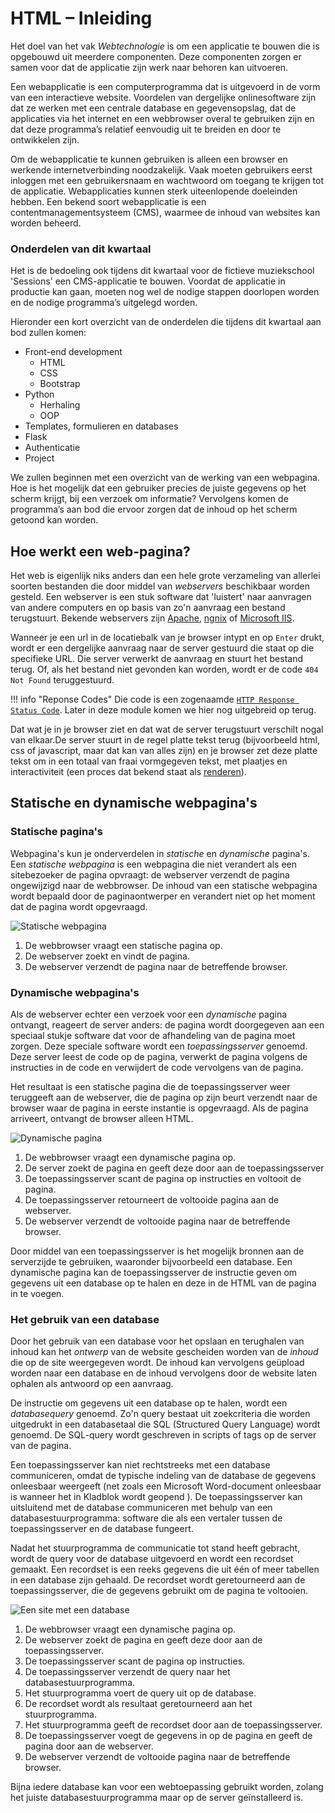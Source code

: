 # HTML – Inleiding

Het doel van het vak *Webtechnologie* is om een applicatie te bouwen die is opgebouwd uit meerdere componenten. Deze componenten zorgen er samen voor dat de applicatie zijn werk naar behoren kan uitvoeren.

Een webapplicatie is een computerprogramma dat is uitgevoerd in de vorm van een interactieve website. Voordelen van dergelijke onlinesoftware zijn dat ze werken met een centrale database en gegevensopslag, dat de applicaties via het internet en een webbrowser overal te gebruiken zijn en dat deze programma’s relatief eenvoudig uit te breiden en door te ontwikkelen zijn.

Om de webapplicatie te kunnen gebruiken is alleen een browser en werkende internetverbinding noodzakelijk. Vaak moeten gebruikers eerst inloggen met een gebruikersnaam en wachtwoord om toegang te krijgen tot de applicatie. Webapplicaties kunnen sterk uiteenlopende doeleinden hebben. Een bekend soort webapplicatie is een contentmanagementsysteem (CMS), waarmee de inhoud van websites kan worden beheerd. 

### Onderdelen van dit kwartaal 

Het is de bedoeling ook tijdens dit kwartaal voor de fictieve muziekschool 'Sessions' een CMS-applicatie te bouwen. Voordat de applicatie in productie kan gaan, moeten nog wel de nodige stappen doorlopen worden en de nodige programma’s uitgelegd worden.

Hieronder een kort overzicht van de onderdelen die tijdens dit kwartaal aan bod zullen komen:

- Front-end development
    - HTML
    - CSS
    - Bootstrap
- Python
    - Herhaling
    - OOP
- Templates, formulieren en databases
- Flask
- Authenticatie
- Project

We zullen beginnen met een overzicht van de werking van een webpagina. Hoe is het mogelijk dat een gebruiker precies de juiste gegevens op het scherm krijgt, bij een verzoek om informatie? Vervolgens komen de programma’s aan bod die ervoor zorgen dat de inhoud op het scherm getoond kan worden.

## Hoe werkt een web-pagina?

Het web is eigenlijk niks anders dan een hele grote verzameling van allerlei soorten bestanden die door middel van *webservers* beschikbaar worden gesteld. Een webserver is een stuk software dat 'luistert' naar aanvragen van andere computers en op basis van zo'n aanvraag een bestand terugstuurt. Bekende webservers zijn [Apache](http://httpd.apache.org/), [ngnix](https://www.nginx.com/) of [Microsoft IIS](https://www.iis.net/). 

Wanneer je een url in de locatiebalk van je browser intypt en op `Enter` drukt, wordt er een dergelijke aanvraag naar de server gestuurd die staat op die specifieke URL. Die server verwerkt de aanvraag en stuurt het bestand terug. Of, als het bestand niet gevonden kan worden, wordt er de code `404 Not Found` teruggestuurd.

!!! info "Reponse Codes" 
    Die code is een zogenaamde [`HTTP Response Status Code`](https://developer.mozilla.org/nl/docs/Web/HTTP/Status). Later in deze module komen we hier nog uitgebreid op terug.

Dat wat je in je browser ziet en dat wat de server terugstuurt verschilt nogal van elkaar.De server stuurt in de regel platte tekst terug (bijvoorbeeld html, css of javascript, maar dat kan van alles zijn) en je browser zet deze platte tekst om in een totaal van fraai vormgegeven tekst, met plaatjes en interactiviteit (een proces dat bekend staat als [renderen](https://nl.wikipedia.org/wiki/Renderen)).

## Statische en dynamische webpagina's

### Statische pagina's

Webpagina's kun je onderverdelen in *statische* en *dynamische* pagina's. Een *statische webpagina* is een webpagina die niet verandert als een sitebezoeker de pagina opvraagt: de webserver verzendt de pagina ongewijzigd naar de webbrowser. De inhoud van een statische webpagina wordt bepaald door de paginaontwerper en verandert niet op het moment dat de pagina wordt opgevraagd. 

![Statische webpagina](imgs/statische_pagina.png)

1.	De webbrowser vraagt een statische pagina op.
2.	De webserver zoekt en vindt de pagina.
3.	De webserver verzendt de pagina naar de betreffende browser.

### Dynamische webpagina's
Als de webserver echter een verzoek voor een *dynamische* pagina ontvangt, reageert de server anders: de pagina wordt doorgegeven aan een speciaal stukje software dat voor de afhandeling van de pagina moet zorgen. Deze speciale software wordt een *toepassingsserver* genoemd. Deze server leest de code op de pagina, verwerkt de pagina volgens de instructies in de code en verwijdert de code vervolgens van de pagina. 

Het resultaat is een statische pagina die de toepassingsserver weer teruggeeft aan de webserver, die de pagina op zijn beurt verzendt naar de browser waar de pagina in eerste instantie is opgevraagd. Als de pagina arriveert, ontvangt de browser alleen HTML. 

![Dynamische pagina](imgs/dynamische_pagina.png)

1.	De webbrowser vraagt een dynamische pagina op.
2.	De server zoekt de pagina en geeft deze door aan de toepassingsserver
3.	De toepassingsserver scant de pagina op instructies en voltooit de pagina.
4.	De toepassingsserver retourneert de voltooide pagina aan de webserver.
5.	De webserver verzendt de voltooide pagina naar de betreffende browser. 

Door middel van een toepassingsserver is het mogelijk bronnen aan de serverzijde te gebruiken, waaronder bijvoorbeeld een database. Een dynamische pagina kan de toepassingsserver de instructie geven om gegevens uit een database op te halen en deze in de HTML van de pagina in te voegen. 

### Het gebruik van een database

Door het gebruik van een database voor het opslaan en terughalen van inhoud kan het *ontwerp* van de website gescheiden worden van de *inhoud* die op de site weergegeven wordt. De inhoud kan vervolgens geüpload worden naar een database en de inhoud vervolgens door de website laten ophalen als antwoord op een aanvraag.

De instructie om gegevens uit een database op te halen, wordt een *databasequery* genoemd. Zo'n query bestaat uit zoekcriteria die worden uitgedrukt in een databasetaal die SQL (Structured Query Language) wordt genoemd. De SQL-query wordt geschreven in scripts of tags op de server van de pagina.

Een toepassingsserver kan niet rechtstreeks met een database communiceren, omdat de typische indeling van de database de gegevens onleesbaar weergeeft (net zoals een Microsoft Word-document onleesbaar is wanneer het in Kladblok wordt geopend ). De toepassingsserver kan uitsluitend met de database communiceren met behulp van een databasestuurprogramma: software die als een vertaler tussen de toepassingsserver en de database fungeert.

Nadat het stuurprogramma de communicatie tot stand heeft gebracht, wordt de query voor de database uitgevoerd en wordt een recordset gemaakt. Een recordset is een reeks gegevens die uit één of meer tabellen in een database zijn gehaald. De recordset wordt geretourneerd aan de toepassingsserver, die de gegevens gebruikt om de pagina te voltooien.

![Een site met een database](imgs/database-site.png)

1.	De webbrowser vraagt een dynamische pagina op. 
2.	De webserver zoekt de pagina en geeft deze door aan de toepassingsserver. 
3.	De toepassingsserver scant de pagina op instructies. 
4.	De toepassingsserver verzendt de query naar het databasestuurprogramma. 
5.	Het stuurprogramma voert de query uit op de database. 
6.	De recordset wordt als resultaat geretourneerd aan het stuurprogramma. 
7.	Het stuurprogramma geeft de recordset door aan de toepassingsserver. 
8.	De toepassingsserver voegt de gegevens in op de pagina en geeft de pagina door aan de webserver. 
9.	De webserver verzendt de voltooide pagina naar de betreffende browser. 

Bijna iedere database kan voor een webtoepassing gebruikt worden, zolang het juiste  databasestuurprogramma maar op de server geïnstalleerd is.



